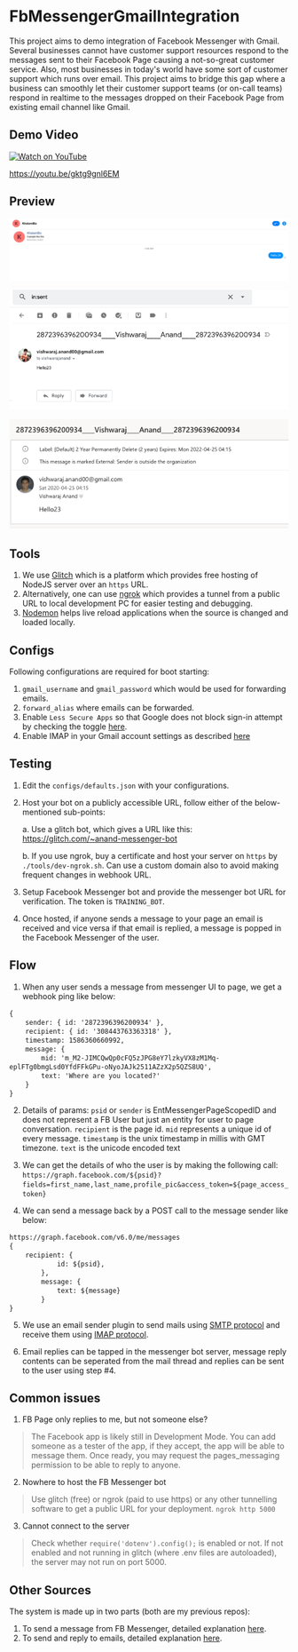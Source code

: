 # FbMessengerGmailIntegration
This project aims to demo integration of Facebook Messenger with Gmail. Several businesses cannot have customer support resources respond to the messages sent to their Facebook Page causing a not-so-great customer service. Also, most businesses in today's world have some sort of customer support which runs over email. This project aims to bridge this gap where a business can smoothly let their customer support teams (or on-call teams) respond in realtime to the messages dropped on their Facebook Page from existing email channel like Gmail.

## Demo Video

[![Watch on YouTube](https://img.youtube.com/vi/gktg9gnl6EM/hqdefault.jpg)](https://youtu.be/gktg9gnl6EM)

https://youtu.be/gktg9gnl6EM

## Preview

![Messenger bot sends a message](https://raw.githubusercontent.com/vishwarajanand/FbMessengerGmailIntegration/master/demos/Message-From-FB-Page.png "Messenger bot sends a message")


![Email is forwarded via GMail](https://raw.githubusercontent.com/vishwarajanand/FbMessengerGmailIntegration/master/demos/Mail-Sent-via-Gmail.png "Email is forwarded via GMail")


![Email can be replied from any email client](https://raw.githubusercontent.com/vishwarajanand/FbMessengerGmailIntegration/master/demos/Mail-delivered-to-destination.png "Email can be replied from any email client")


## Tools

1. We use [Glitch](https://glitch.com/) which is a platform which provides free hosting of NodeJS server over an `https` URL.
2. Alternatively, one can use [ngrok](https://ngrok.com/) which provides a tunnel from a public URL to local development PC for easier testing and debugging.
3. [Nodemon](https://www.npmjs.com/package/nodemon) helps live reload applications when the source is changed and loaded locally.

## Configs
Following configurations are required for boot starting:

1. `gmail_username` and `gmail_password` which would be used for forwarding emails.
2. `forward_alias` where emails can be forwarded.
3. Enable `Less Secure Apps` so that Google does not block sign-in attempt by checking the toggle [here](https://myaccount.google.com/lesssecureapps?pli=1). 
4. Enable IMAP in your Gmail account settings as described [here](https://support.google.com/mail/answer/7126229?hl=en)


## Testing

1. Edit the `configs/defaults.json` with your configurations.

2. Host your bot on a publicly accessible URL, follow either of the below-mentioned sub-points:

    a. Use a glitch bot, which gives a URL like this: https://glitch.com/~anand-messenger-bot

    b. If you use ngrok, buy a certificate and host your server on `https` by `./tools/dev-ngrok.sh`. Can use a custom domain also to avoid making frequent changes in webhook URL.

3. Setup Facebook Messenger bot and provide the messenger bot URL for verification. The token is `TRAINING_BOT`.

4. Once hosted, if anyone sends a message to your page an email is received and vice versa if that email is replied, a message is popped in the Facebook Messenger of the user.


## Flow

1. When any user sends a message from messenger UI to page, we get a webhook ping like below:
```
{
    sender: { id: '2872396396200934' },
    recipient: { id: '308443763363318' },
    timestamp: 1586360660992,
    message: {
        mid: 'm_M2-JIMCQwQp0cFQ5zJPG8eY7lzkyVX8zM1Mq-eplFTg0bmgLsd0YfdFFkGPu-oNyoJAJk2511AZzX2p5QZS8UQ',
        text: 'Where are you located?'
    }
}
```

2. Details of params:
`psid` or `sender` is EntMessengerPageScopedID and does not represent a FB User but just an entity for user to page conversation.
`recipient` is the page id.
`mid` represents a unique id of every message.
`timestamp` is the unix timestamp in millis with GMT timezone.
`text` is the unicode encoded text

3. We can get the details of who the user is by making the following call:
`https://graph.facebook.com/${psid}?fields=first_name,last_name,profile_pic&access_token=${page_access_token}`

4. We can send a message back by a POST call to the message sender like below:

```
https://graph.facebook.com/v6.0/me/messages
{
    recipient: {
            id: ${psid},
        },
        message: {
            text: ${message}
        }
}
```
5. We use an email sender plugin to send mails using [SMTP protocol](https://www.npmjs.com/package/nodemailer) and receive them using [IMAP protocol](https://www.npmjs.com/package/mail-notifier).

6. Email replies can be tapped in the messenger bot server, message reply contents can be seperated from the mail thread and replies can be sent to the user using step #4.

## Common issues

1. FB Page only replies to me, but not someone else?

> The Facebook app is likely still in Development Mode. You can add someone as a tester of the app, if they accept, the app will be able to message them. Once ready, you may request the pages_messaging permission to be able to reply to anyone.

2. Nowhere to host the FB Messenger bot

> Use glitch (free) or ngrok (paid to use https) or any other tunnelling software to get a public URL for your deployment. `ngrok http 5000`

3. Cannot connect to the server

> Check whether `require('dotenv').config();` is enabled or not. If not enabled and not running in glitch (where .env files are autoloaded), the server may not run on port 5000.

## Other Sources

The system is made up in two parts (both are my previous repos):

1. To send a message from FB Messenger, detailed explanation [here](https://github.com/vishwarajanand/FbMessengerBot).
2. To send and reply to emails, detailed explanation  [here](https://github.com/vishwarajanand/NodeJsMailSendNReceive).
